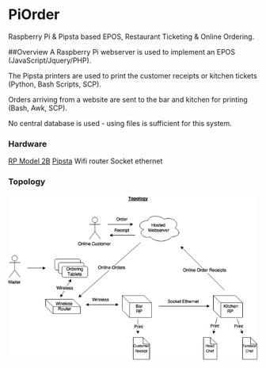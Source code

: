 # PiOrder
Raspberry Pi & Pipsta based EPOS, Restaurant Ticketing &amp; Online Ordering.

##Overview
A Raspberry Pi webserver is used to implement an EPOS (JavaScript/Jquery/PHP).

The Pipsta printers are used to print the customer receipts or kitchen tickets (Python, Bash Scripts, SCP).

Orders arriving from a website are sent to the bar and kitchen for printing (Bash, Awk, SCP).

No central database is used - using files is sufficient for this system.

### Hardware
[RP Model 2B](https://www.raspberrypi.org/products/raspberry-pi-2-model-b)
[Pipsta](http://www.pipsta.co.uk)
Wifi router
Socket ethernet

### Topology
![ScreenShot](https://github.com/EMRahman/PiOrder/blob/master/Topology.png)

